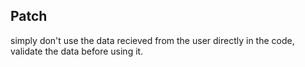 
## Patch
simply don't use the data recieved from the user directly in the code, validate the data before using it.